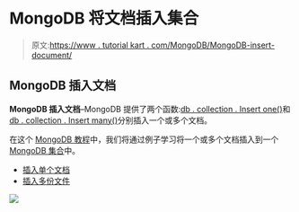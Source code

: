 # MongoDB 将文档插入集合

> 原文:[https://www . tutorial kart . com/MongoDB/MongoDB-insert-document/](https://www.tutorialkart.com/mongodb/mongodb-insert-document/)

## MongoDB 插入文档

**MongoDB 插入文档**–MongoDB 提供了两个函数:[db . collection . Insert one()](#db.collection.insertOne())和[db . collection . Insert many()](#Insert-Multiple-Documents)分别插入一个或多个文档。

在这个 [MongoDB 教程](https://www.tutorialkart.com/mongodb/mongodb-tutorial/)中，我们将通过例子学习将一个或多个文档插入到一个 [MongoDB 集合](https://www.tutorialkart.com/mongodb/mongodb-collection/)中。

*   [插入单个文档](#Insert-single-Document)
*   [插入多份文件](#Insert-Multiple-Documents)

[![](../Images/925da31b32d6bc3827932f6c8afb11bb.png)](https://www.tutorialkart.com/)